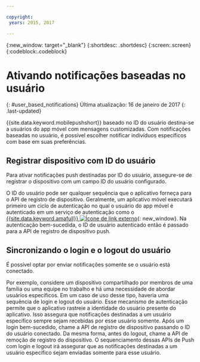 ```yaml
---

copyright:
 years: 2015, 2017

---
```


{:new_window: target="_blank"}
{:shortdesc: .shortdesc}
{:screen:.screen}
{:codeblock:.codeblock}

# Ativando notificações baseadas no usuário
{: #user_based_notifications}
Última atualização: 16 de janeiro de 2017
{: .last-updated}

{{site.data.keyword.mobilepushshort}} baseado no ID do usuário destina-se a usuários do app móvel com mensagens customizadas. Com
notificações baseadas no usuário, é possível escolher notificar indivíduos
específicos com base em suas preferências.

## Registrar dispositivo com ID do usuário
Para ativar notificações push destinadas por ID do usuário, assegure-se de registrar
o dispositivo com um campo ID do usuário configurado.     

O ID do usuário pode ser qualquer sequência que o aplicativo forneça para o API de registro de dispositivo. Geralmente, um aplicativo móvel executará primeiro um ciclo de autenticação no qual o usuário do app móvel é autenticado em um serviço de autenticação como o [{{site.data.keyword.amafull}} ![Ícone de link externo](../../icons/launch-glyph.svg "Ícone de link externo")](https://console.ng.bluemix.net/docs/services/mobileaccess/index.html "Ícone de link externo"){: new_window}. Na autenticação bem-sucedida, o ID de usuário autenticado então é passado para a API de
registro de dispositivo push. 

## Sincronizando o login e o logout do usuário 

É possível optar por enviar notificações somente se o usuário está conectado. 

Por exemplo, considere um dispositivo compartilhado por membros de uma família ou uma equipe no trabalho e há uma necessidade de abordar usuários específicos. Em
um caso de uso desse tipo, haveria uma sequência de login e logout do usuário. Esse
mecanismo de autenticação permite que o aplicativo rastreie a identidade do usuário
presente do aplicativo. Isso assegura que notificações destinadas a um usuário
específico sempre sejam recebidas por esse usuário somente. Após um login bem-sucedido,
chame a API de registro de dispositivo passando o ID do usuário conectado. Da mesma forma, antes do logout, chame a API de remoção de registro do dispositivo. O
sequenciamento dessas APIs de Push com login e logout irá assegurar que as notificações destinadas a um usuário específico sejam enviadas somente para esse usuário.
